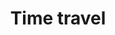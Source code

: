 ---
title: Time travel
layout: "views/time-travel.njk"
introduction: Choose from a variety of styles inspired by the design of this site from years past.
section_id: "time-travel"
---